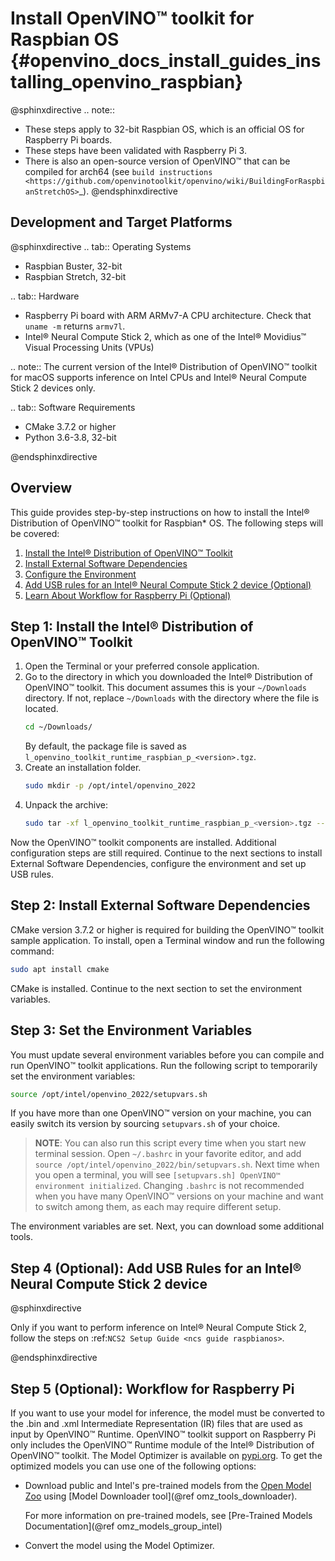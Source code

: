 # Install OpenVINO™ toolkit for Raspbian OS {#openvino_docs_install_guides_installing_openvino_raspbian}

@sphinxdirective
.. note::
  * These steps apply to 32-bit Raspbian OS, which is an official OS for Raspberry Pi boards.
  * These steps have been validated with Raspberry Pi 3.
  * There is also an open-source version of OpenVINO™ that can be compiled for arch64 (see `build instructions <https://github.com/openvinotoolkit/openvino/wiki/BuildingForRaspbianStretchOS>`_).
@endsphinxdirective

## Development and Target Platforms

@sphinxdirective
.. tab:: Operating Systems

  * Raspbian Buster, 32-bit
  * Raspbian Stretch, 32-bit

.. tab:: Hardware

  * Raspberry Pi board with ARM ARMv7-A CPU architecture. Check that `uname -m` returns `armv7l`.
  * Intel® Neural Compute Stick 2, which as one of the Intel® Movidius™ Visual Processing Units (VPUs)

  .. note::
    The current version of the Intel® Distribution of OpenVINO™ toolkit for macOS supports inference on Intel CPUs and Intel® Neural Compute Stick 2 devices only.

.. tab:: Software Requirements

  * CMake 3.7.2 or higher
  * Python 3.6-3.8, 32-bit

@endsphinxdirective

## Overview

This guide provides step-by-step instructions on how to install the Intel® Distribution of OpenVINO™ toolkit for Raspbian* OS. The following steps will be covered:

1. <a href="#install-openvino">Install the Intel® Distribution of OpenVINO™ Toolkit</a>
2. <a href="#install-external-dependencies">Install External Software Dependencies</a>
3. <a href="#set-the-environment-variables">Configure the Environment</a>
4. <a href="#add-usb-rules">Add USB rules for an Intel® Neural Compute Stick 2 device (Optional)</a>
6. <a href="#workflow-for-raspberry-pi">Learn About Workflow for Raspberry Pi (Optional)</a>

## <a name="install-openvino"></a>Step 1: Install the Intel® Distribution of OpenVINO™ Toolkit

1. Open the Terminal or your preferred console application.
2. Go to the directory in which you downloaded the Intel® Distribution of OpenVINO™ toolkit. This document assumes this is your `~/Downloads` directory. If not, replace `~/Downloads` with the directory where the file is located.
   ```sh
   cd ~/Downloads/
   ```
   By default, the package file is saved as `l_openvino_toolkit_runtime_raspbian_p_<version>.tgz`.
3. Create an installation folder.
   ```sh
   sudo mkdir -p /opt/intel/openvino_2022
   ```
4. Unpack the archive:
   ```sh
   sudo tar -xf l_openvino_toolkit_runtime_raspbian_p_<version>.tgz --strip 2 -C /opt/intel/openvino_2022
   ```

Now the OpenVINO™ toolkit components are installed. Additional configuration steps are still required. Continue to the next sections to install External Software Dependencies, configure the environment and set up USB rules.

## <a name="install-dependencies"></a>Step 2: Install External Software Dependencies

CMake version 3.7.2 or higher is required for building the OpenVINO™ toolkit sample application. To install, open a Terminal window and run the following command:
```sh
sudo apt install cmake
```

CMake is installed. Continue to the next section to set the environment variables.

## <a name="set-environment-variables"></a>Step 3: Set the Environment Variables

You must update several environment variables before you can compile and run OpenVINO™ toolkit applications. Run the following script to temporarily set the environment variables:
```sh
source /opt/intel/openvino_2022/setupvars.sh
```

If you have more than one OpenVINO™ version on your machine, you can easily switch its version by sourcing `setupvars.sh` of your choice.

> **NOTE**: You can also run this script every time when you start new terminal session. Open `~/.bashrc` in your favorite editor, and add `source /opt/intel/openvino_2022/bin/setupvars.sh`. Next time when you open a terminal, you will see `[setupvars.sh] OpenVINO™ environment initialized`. Changing `.bashrc` is not recommended when you have many OpenVINO™ versions on your machine and want to switch among them, as each may require different setup.

The environment variables are set. Next, you can download some additional tools.

## <a name="add-usb-rules"></a>Step 4 (Optional): Add USB Rules for an Intel® Neural Compute Stick 2 device

@sphinxdirective

Only if you want to perform inference on Intel® Neural Compute Stick 2, follow the steps on :ref:`NCS2 Setup Guide <ncs guide raspbianos>`.

@endsphinxdirective

## <a name="workflow-for-raspberry-pi"></a>Step 5 (Optional): Workflow for Raspberry Pi

If you want to use your model for inference, the model must be converted to the .bin and .xml Intermediate Representation (IR) files that are used as input by OpenVINO™ Runtime. OpenVINO™ toolkit support on Raspberry Pi only includes the OpenVINO™ Runtime module of the Intel® Distribution of OpenVINO™ toolkit. The Model Optimizer is available on [pypi.org](https://pypi.org/project/openvino-dev/). To get the optimized models you can use one of the following options:

* Download public and Intel's pre-trained models from the [Open Model Zoo](https://github.com/openvinotoolkit/open_model_zoo) using [Model Downloader tool](@ref omz_tools_downloader).

   For more information on pre-trained models, see [Pre-Trained Models Documentation](@ref omz_models_group_intel)

* Convert the model using the Model Optimizer.
